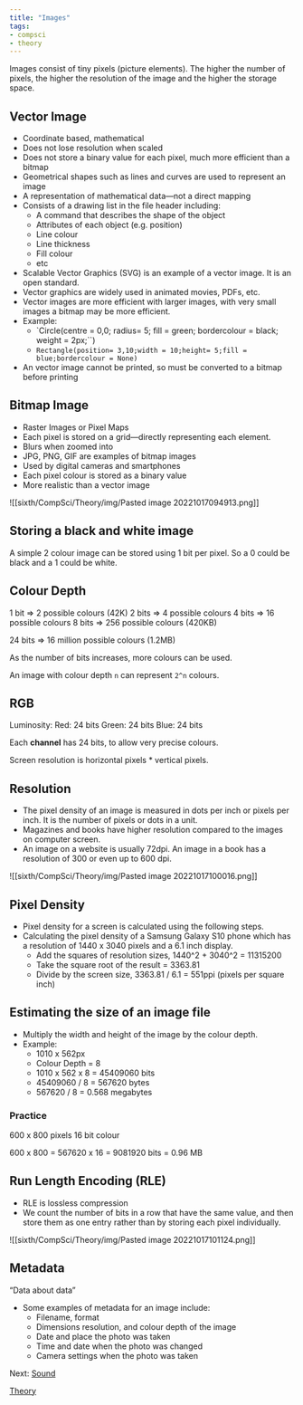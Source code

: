 ```yaml
---
title: "Images"
tags:
- compsci
- theory
---
```


Images consist of tiny pixels (picture elements). The higher the number of pixels, the higher the resolution of the image and the higher the storage space.

## Vector Image
- Coordinate based, mathematical
- Does not lose resolution when scaled
- Does not store a binary value for each pixel, much more efficient than a bitmap
- Geometrical shapes such as lines and curves are used to represent an image
- A representation of mathematical data—not a direct mapping
- Consists of a drawing list in the file header including:
	- A command that describes the shape of the object
	- Attributes of each object (e.g. position)
	- Line colour
	- Line thickness
	- Fill colour
	- etc
- Scalable Vector Graphics (SVG) is an example of a vector image. It is an open standard.
- Vector graphics are widely used in animated movies, PDFs, etc.
- Vector images are more efficient with larger images, with very small images a bitmap may be more efficient.
- Example:
	- `Circle(centre = 0,0; radius= 5; fill = green; bordercolour = black; weight = 2px;``)
	- `Rectangle(position= 3,10;width = 10;height= 5;fill = blue;bordercolour = None)`
- An vector image cannot be printed, so must be converted to a bitmap before printing


## Bitmap Image
- Raster Images or Pixel Maps
- Each pixel is stored on a grid—directly representing each element.
- Blurs when zoomed into
- JPG, PNG, GIF are examples of bitmap images
- Used by digital cameras and smartphones
- Each pixel colour is stored as a binary value
- More realistic than a vector image


![[sixth/CompSci/Theory/img/Pasted image 20221017094913.png]]

## Storing a black and white image

A simple 2 colour image can be stored using 1 bit per pixel. So a 0 could be black and a 1 could be white.

## Colour Depth

1 bit => 2 possible colours (42K)
2 bits => 4 possible colours
4 bits => 16 possible colours
8 bits => 256 possible colours (420KB)

24 bits => 16 million possible colours (1.2MB)

As the number of bits increases, more colours can be used.

An image with colour depth `n` can represent `2^n` colours.

## RGB

Luminosity: 
Red: 24 bits
Green: 24 bits
Blue: 24 bits

Each **channel** has 24 bits, to allow very precise colours.

Screen resolution is horizontal pixels * vertical pixels.

## Resolution
- The pixel density of an image is measured in dots per inch or pixels per inch. It is the number of pixels or dots in a unit.
- Magazines and books have higher resolution compared to the images on computer screen.
- An image on a website is usually 72dpi. An image in a book has a resolution of 300 or even up to 600 dpi.

![[sixth/CompSci/Theory/img/Pasted image 20221017100016.png]]

## Pixel Density
- Pixel density for a screen is calculated using the following steps.
- Calculating the pixel density of a Samsung Galaxy S10 phone which has a resolution of 1440 x 3040 pixels and a 6.1 inch display.
	- Add the squares of resolution sizes, 1440^2 + 3040^2 = 11315200
	- Take the square root of the result = 3363.81
	- Divide by the screen size, 3363.81 / 6.1 = 551ppi (pixels per square inch)

## Estimating the size of an image file
- Multiply the width and height of the image by the colour depth.
- Example:
	- 1010 x 562px
	- Colour Depth = 8
	- 1010 x 562 x 8 = 45409060 bits
	- 45409060 / 8 = 567620 bytes
	- 567620 / 8 = 0.568 megabytes

### Practice
600 x 800 pixels
16 bit colour

 600 x 800 = 567620
 x 16 = 9081920 bits
 = 0.96 MB


## Run Length Encoding (RLE)
- RLE is lossless compression
- We count the number of bits in a row that have the same value, and then store them as one entry rather than by storing each pixel individually. 

![[sixth/CompSci/Theory/img/Pasted image 20221017101124.png]]

## Metadata
“Data about data”

- Some examples of metadata for an image include:
	- Filename, format
	- Dimensions resolution, and colour depth of the image
	- Date and place the photo was taken
	- Time and date when the photo was changed
	- Camera settings when the photo was taken

Next: [Sound](sixth/CompSci/Theory/Sound)

[Theory](sixth/CompSci/Theory/Theory)